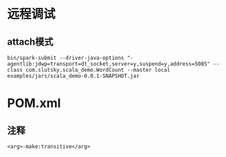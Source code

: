 # 远程调试
## attach模式
```
bin/spark-submit --driver-java-options "-agentlib:jdwp=transport=dt_socket,server=y,suspend=y,address=5005" --class com.slutsky.scala_demo.WordCount --master local examples/jars/scala_demo-0.0.1-SNAPSHOT.jar
```
# POM.xml
## 注释
```
<arg>-make:transitive</arg>
```